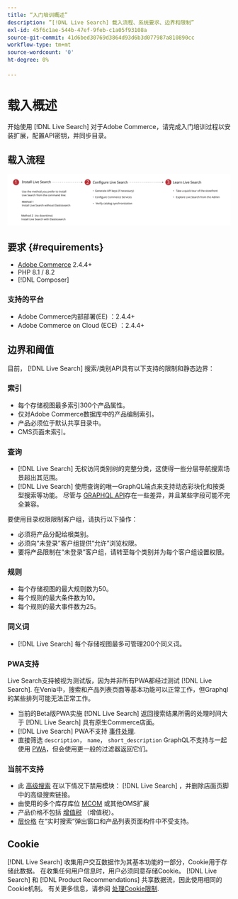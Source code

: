 ```yaml
---
title: “入门培训概述”
description: ”[!DNL Live Search] 载入流程、系统要求、边界和限制”
exl-id: 45f6c1ae-544b-47ef-9feb-c1a05f93108a
source-git-commit: 41d6bed30769d3864d93d6b3d077987a810890cc
workflow-type: tm+mt
source-wordcount: '0'
ht-degree: 0%

---
```


# 载入概述

开始使用 [!DNL Live Search] 对于Adobe Commerce，请完成入门培训过程以安装扩展，配置API密钥，并同步目录。

## 载入流程

![[!DNL Live Search] 载入流程图](assets/onboarding-flow.svg)

## 要求 {#requirements}

* [Adobe Commerce](https://business.adobe.com/products/magento/magento-commerce.html) 2.4.4+
* PHP 8.1 / 8.2
* [!DNL Composer]

### 支持的平台

* Adobe Commerce内部部署(EE) ：2.4.4+
* Adobe Commerce on Cloud (ECE) ：2.4.4+

## 边界和阈值

目前， [!DNL Live Search] 搜索/类别API具有以下支持的限制和静态边界：

### 索引

* 每个存储视图最多索引300个产品属性。
* 仅对Adobe Commerce数据库中的产品编制索引。
* 产品必须位于默认共享目录中。
* CMS页面未索引。

### 查询

* [!DNL Live Search] 无权访问类别树的完整分类，这使得一些分层导航搜索场景超出其范围。
* [!DNL Live Search] 使用查询的唯一GraphQL端点来支持动态彩块化和按类型搜索等功能。 尽管与 [GRAPHQL API](https://developer.adobe.com/commerce/webapi/graphql/)存在一些差异，并且某些字段可能不完全兼容。

要使用目录权限限制客户组，请执行以下操作：

* 必须将产品分配给根类别。
* 必须向“未登录”客户组提供“允许”浏览权限。
* 要将产品限制在“未登录”客户组，请转至每个类别并为每个客户组设置权限。

### 规则

* 每个存储视图的最大规则数为50。
* 每个规则的最大条件数为10。
* 每个规则的最大事件数为25。

### 同义词

* [!DNL Live Search] 每个存储视图最多可管理200个同义词。

### PWA支持

Live Search支持被视为测试版，因为并非所有PWA都经过测试 [!DNL Live Search]. 在Venia中，搜索和产品列表页面等基本功能可以正常工作，但Graphql的某些排列可能无法正常工作。

* 当前的Beta版PWA实施 [!DNL Live Search] 返回搜索结果所需的处理时间大于 [!DNL Live Search] 具有原生Commerce店面。
* [!DNL Live Search] PWA不支持 [事件处理](https://developer.adobe.com/commerce/services/shared-services/storefront-events/sdk/).
* 直接筛选 `description`， `name`， `short_description` GraphQL不支持与一起使用 [PWA](https://developer.adobe.com/commerce/pwa-studio/)，但会使用更一般的过滤器返回它们。

### 当前不支持

* 此 [高级搜索](https://experienceleague.adobe.com/docs/commerce-admin/catalog/catalog/search/search.html#advanced-search) 在以下情况下禁用模块： [!DNL Live Search] ，并删除店面页脚中的高级搜索链接。
* 由使用的多个库存库位 [MCOM](https://experienceleague.adobe.com/docs/commerce-admin/systems/integrations/mcom.html) 或其他OMS扩展
* 产品价格不包括 [增值税](https://experienceleague.adobe.com/docs/commerce-admin/stores-sales/site-store/taxes/vat.html) （增值税）。
* [层价格](https://experienceleague.adobe.com/docs/commerce-admin/catalog/products/pricing/product-price-tier.html) 在“实时搜索”弹出窗口和产品列表页面构件中不受支持。

## Cookie

[!DNL Live Search] 收集用户交互数据作为其基本功能的一部分，Cookie用于存储此数据。 在收集任何用户信息时，用户必须同意存储Cookie。 [!DNL Live Search] 和 [!DNL Product Recommendations] 共享数据流，因此使用相同的Cookie机制。 有关更多信息，请参阅 [处理Cookie限制](https://experienceleague.adobe.com/docs/commerce-merchant-services/product-recommendations/developer/setting-cookie.html).
